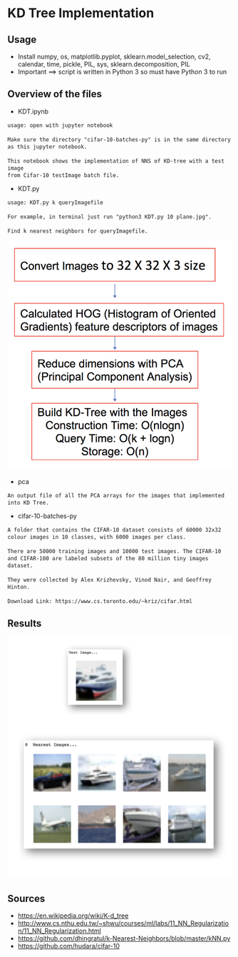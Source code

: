 # KD Tree Implementation
## Usage

 * Install numpy, os, matplotlib.pyplot, sklearn.model_selection, cv2, calendar, time, pickle, PIL, sys, sklearn.decomposition, PIL
 * Important ==> script is written in Python 3 so must have Python 3 to run

## Overview of the files
 * KDT.ipynb
```
usage: open with jupyter notebook

Make sure the directory "cifar-10-batches-py" is in the same directory as this jupyter notebook.

This notebook shows the implementation of NNS of KD-tree with a test image 
from Cifar-10 testImage batch file.
```

 * KDT.py
```
usage: KDT.py k queryImagefile

For example, in terminal just run "python3 KDT.py 10 plane.jpg".

Find k nearest neighbors for queryImagefile.
```
![alt text](https://github.com/a1xndr/ec504-project/blob/master/kdt/flowchart.png)
 * pca
```
An output file of all the PCA arrays for the images that implemented into KD Tree.

```

 * cifar-10-batches-py
```
A folder that contains the CIFAR-10 dataset consists of 60000 32x32 colour images in 10 classes, with 6000 images per class. 

There are 50000 training images and 10000 test images. The CIFAR-10 and CIFAR-100 are labeled subsets of the 80 million tiny images dataset. 

They were collected by Alex Krizhevsky, Vinod Nair, and Geoffrey Hinton.

Download Link: https://www.cs.toronto.edu/~kriz/cifar.html

```

## Results
![alt text](https://github.com/a1xndr/ec504-project/blob/master/kdt/Result.png)

## Sources
 * https://en.wikipedia.org/wiki/K-d_tree
 * http://www.cs.nthu.edu.tw/~shwu/courses/ml/labs/11_NN_Regularization/11_NN_Regularization.html
 * https://github.com/dhingratul/k-Nearest-Neighbors/blob/master/kNN.py
 * https://github.com/hudara/cifar-10




